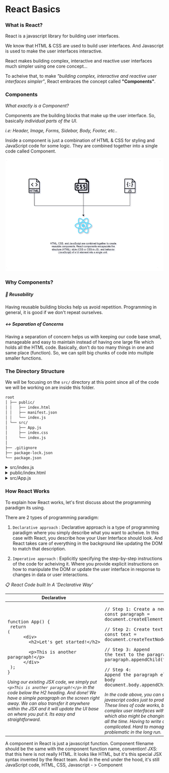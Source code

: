 # React Basics

### What is React?

React is a javascript library for building user interfaces.

We know that HTML & CSS are used to build user interfaces. And Javascript is used to make the user interfaces interactive.

React makes building complex, interactive and reactive user interfaces much simpler using one core concept...

To acheive that, to make _"building complex, interactive and reactive user interfaces simpler"_, React embraces the concept called **"Components"**.

### Components

_What exactly is a Component?_

Components are the building blocks that make up the user interface. So, basically _individual parts of the UI_.

_i.e: Header, Image, Forms, Sidebar, Body, Footer, etc._.

Inside a component is just a combination of HTML & CSS for styling and JavaScript code for some logic. They are combined together into a single code called Component.

![Inheritance Class Diagram](./docs/CSSHTMLJS_REACTJS.png)

### Why Components?

##### :arrows_counterclockwise: Reusability

Having reusable building blocks help us avoid repetition. Programming in general, it is good if we don't repeat ourselves.

##### :left_right_arrow: Separation of Concerns

Having a separation of concern helps us with keeping our code base small, manageable and easy to maintain instead of having one large file which holds all the HTML code. Basically, don't do too many things in one and same place (function). So, we can split big chunks of code into multiple smaller functions.

### The Directory Structure

We will be focusing on the ```src/``` directory at this point since all of the code we will be working on are inside this folder.

```
root
│ ├── public/
│ │   ├── index.html
│ │   ├── manifest.json
│ │   └── index.js
│ └── src/
│     ├── App.js
│     ├── index.css
│     └── index.js
│
├── .gitignore
├── package-lock.json
└── package.json
```

<details>
<summary>src/index.js</summary>

<br />

_This is the code file that is first executed whenever the landing page loads. It holds the code that executed initially. But that code inside is not exactly what you will see when delivered to the browser. But what you will see is the transformed version or the compiled code generated by React from that. The idea of this is that, we can write code in a nice way, to simplify it. Make it easy to understand. We write few lines of simple, and small snippets of code and then we have the code in the end which runs in all browsers._

```javascript
import ReactDOM from 'react-dom/client';

import './index.css';
import App from './App';

const root = ReactDOM.createRoot(document.getElementById('root'));
root.render(<App />);
```

* ```const root = ReactDOM.createRoot()``` :  This creates the main entry point of the overall user interface you are about to build with React. That's the idea behind createRoot() hook, and what this does is it tells React where this React application (the user interface), should be placed in the web page that is loaded.
* ```document.getElementById('root')``` : This argument inside createRoot() function retrieves an HTML element with the id of 'root' from DOM. Once retrieved, react components will be set to be rendered here. This is typically a div or another DOM element in your HTML document.
* ```root.render()``` : Renders the component specified inside its argument.
* ```<App />``` : This argument inside root.render() function is the main/root component in the Component tree. This will return a JSX code that will then be rendered to the root DOM element and bring onto the user's screen or the User Interface.

</details>

<details>
<summary>public/index.html</summary>

<br />

_The ```index.html``` file inside public directory which is loaded by the browser is basically the only HTML file that is being used by overall React application. Because it's a so-called single page application, so it has a single HTML file. This is the place where the React-driven user interfaces are rendered into._

```html
<!DOCTYPE html>
<html lang="en">
  <head>
    <meta charset="utf-8" />
    <link rel="icon" href="%PUBLIC_URL%/favicon.ico" />
    <meta name="viewport" content="width=device-width, initial-scale=1" />
    <meta name="theme-color" content="#000000" />
    <meta
      name="description"
      content="Web site created using create-react-app"
    />
    <link rel="apple-touch-icon" href="%PUBLIC_URL%/logo192.png" />
    <link rel="manifest" href="%PUBLIC_URL%/manifest.json" />
    <title>React App</title>
  </head>
  <body>
    <noscript>You need to enable JavaScript to run this app.</noscript>
    <!-- This root div  is the entry point of all components that we created. -->
    <div id="root"></div>
  </body>
</html>
```
* ```<div id="root"></div>``` : The empty div with the id of ```root``` is the DOM element that we are going to attach/inject our React-driven user interface. Or simply, _Components_.
<br />

  If you take a look at index.js file, do you remember, there's a line ```ReactDOM.createRoot(document.getElementById('root'))```. Basically, what it does is telling React that this should be the root of our React application, the main DOM element where the React-driven user interface gets rendered into. All the interactive user interfaces that we created will be put here.
</details>

<details>
<summary>src/App.js</summary>

<br />

_The App.js file is the main component of this ReactJS application._

```javascript
function App() {
  return (
    <div>
      <h2>Let's get started!</h2>
    </div>
  );
}
export default App;
```

_And what it does is basically return that HTML elements wrapped around return() statement. See code below:_

```html
<div>
  <h2>Let's get started!</h2>
</div>
```

This basic block of code above is called  _JavaScript Syntax Extension_ or **JSX**.

</details>

### How React Works

To explain how React works, let's first discuss about the programming paradigm its using.

There are 2 types of programming paradigm:

1) ```Declarative approach``` : Declarative approach is a type of programming paradigm where you simply describe what you want to acheive. In this case with React, you describe how your User Interface should look. And React takes care of everything in the background like updating the DOM to match that description.

2) ```Imperative approach``` : Explicitly specifying the step-by-step instructions of the code for acheiving it. Where you provide explicit instructions on how to manipulate the DOM or update the user interface in response to changes in data or user interactions.

:clipboard: _React Code built In A 'Declarative Way'_

| Declarative | Imperative |
| ------------- | ------------- |
| <pre>function App() {&#13;&nbsp;return (&#13;&nbsp;&nbsp;&nbsp;&nbsp;&nbsp;&nbsp;<div\>&#13;&nbsp;&nbsp;&nbsp;&nbsp;&nbsp;&nbsp;&nbsp;&nbsp;\<h2\>Let's get started!\</h2\> &#13;&nbsp;&nbsp;&nbsp;&nbsp;&nbsp;&nbsp;&nbsp;&nbsp;\<p\>This is another paragraph!\</p\>&#13;&nbsp;&nbsp;&nbsp;&nbsp;&nbsp;&nbsp;\</div\>&#13;&nbsp;);&#13;}</pre>&#13;_Using our existing JSX code, we simply put ```<p>This is another paragraph!</p>``` in the code below the H2 heading. And done! We have a simple paragraph on the screen right away. We can also transfer it anywhere within the JSX and it will update the UI base on where you put it. Its easy and straightforward._ | <pre>// Step 1: Create a new paragraph element&#13;const paragraph = document.createElement('p');&#13;&#13;// Step 2: Create text content &#13;const text = document.createTextNode('This is another paragraph!');&#13;&#13;// Step 3: Append the text to the paragraph element&#13;paragraph.appendChild(text);&#13;&#13;// Step 4: Append the paragraph element to the document body&#13;document.body.appendChild(paragraph);&#13;</pre> _In the code above, you can see there are multiple lines of regular javascript codes just to produce a simple paragraph on the screen. These lines of code works, but it can get cumbersome when complex user interfaces with dozens and hundreds of elements, which also might be changing (some codes are removed and edited) all the time. Having to write all these instructions makes it complicated. Hard to manage and prone to bugs. And would be problematic in the long run._  |


A component in React is just a javascript function.
Component filename should be the same with the component function name, convention!
JXS: that this here is not really HTML. It looks like HTML, but it's this special JSX syntax invented by the React team. And in the end under the hood, it's still JavaScript code,
HTML, CSS, Javascript - > Component
<ComponentName attributeName={value} />
